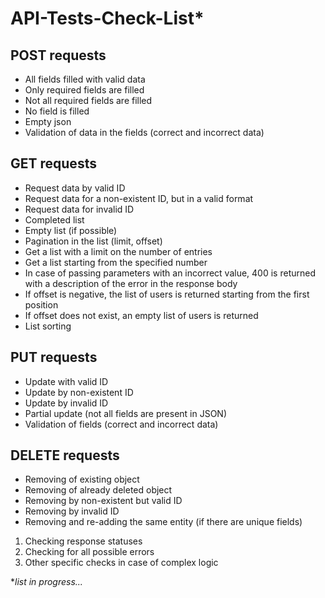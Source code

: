 # API-Tests-Check-List*

## POST requests
* All fields filled with valid data
* Only required fields are filled
* Not all required fields are filled
* No field is filled
* Empty json
* Validation of data in the fields (correct and incorrect data)

## GET requests
* Request data by valid ID
* Request data for a non-existent ID, but in a valid format
* Request data for invalid ID
* Completed list
* Empty list (if possible)
* Pagination in the list (limit, offset)
* Get a list with a limit on the number of entries
* Get a list starting from the specified number
* In case of passing parameters with an incorrect value, 400 is returned with a description of the error in the response body
* If offset is negative, the list of users is returned starting from the first position
* If offset does not exist, an empty list of users is returned
* List sorting

## PUT requests
* Update with valid ID
* Update by non-existent ID
* Update by invalid ID
* Partial update (not all fields are present in JSON)
* Validation of fields (correct and incorrect data)

## DELETE requests
* Removing of existing object
* Removing of already deleted object
* Removing by non-existent but valid ID
* Removing by invalid ID
* Removing and re-adding the same entity (if there are unique fields)

1. Checking response statuses
2. Checking for all possible errors
3. Other specific checks in case of complex logic

**list in progress...*
